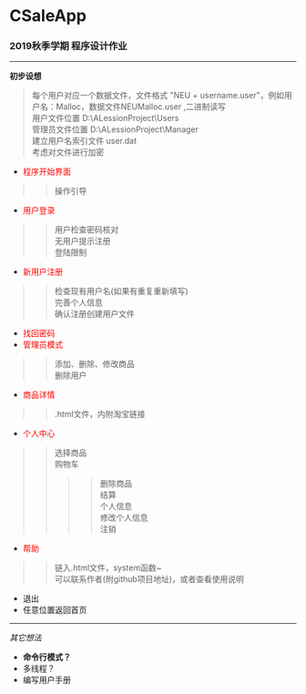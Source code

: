 # CSaleApp
### 2019秋季学期 程序设计作业
******

**初步设想**
> 每个用户对应一个数据文件，文件格式 "NEU + username.user"，例如用户名：Malloc，数据文件NEUMalloc.user  ,二进制读写  
> 用户文件位置 D:\\ALessionProject\\Users  
> 管理员文件位置 D:\ALessionProject\\Manager  
> 建立用户名索引文件 user.dat  
> 考虑对文件进行加密  
* <font color=red>程序开始界面</font>
>> 操作引导
* <font color=red>用户登录</font>
>> 用户检查密码核对  
>> 无用户提示注册  
>> 登陆限制  

* <font color=red>新用户注册</font>
>> 检查现有用户名(如果有重复重新填写)  
>> 完善个人信息  
>> 确认注册创建用户文件
* <font color=red>找回密码</font>  
* <font color=red>管理员模式</font>
>> 添加、删除、修改商品  
>> 删除用户  
* <font color=red>商品详情</font>
>> .html文件，内附淘宝链接
* <font color=red>个人中心</font>
>> 选择商品  
>> 购物车  
>>>> 删除商品  
>>>> 结算  
>> 个人信息  
>>>> 修改个人信息  
>>>> 注销  
* <font color=red>帮助</font>
>> 链入.html文件，system函数~  
>> 可以联系作者(附github项目地址)，或者查看使用说明  
* 退出
* 任意位置返回首页

*******  

*其它想法*
* **命令行模式？**
* 多线程？
* 编写用户手册

